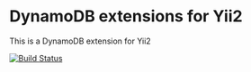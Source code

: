 # DynamoDB extensions for Yii2

This is a DynamoDB extension for Yii2

[![Build Status](https://travis-ci.org/urbanindo/yii2-dynamodb.svg)](https://travis-ci.org/urbanindo/yii2-dynamodb)
